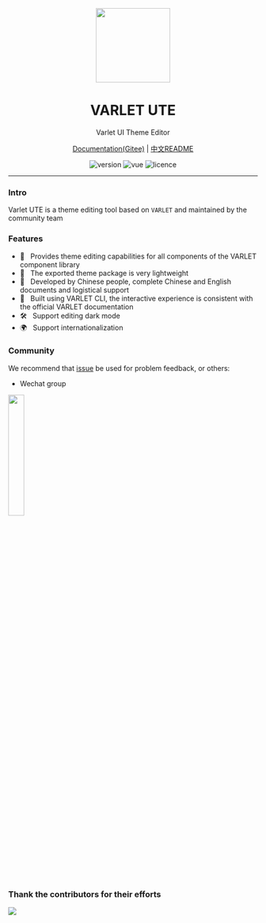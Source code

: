 
<div align="center">
  <a href="https://varlet.gitee.io/varlet-ui">
    <img src="https://varlet.gitee.io/varlet-ui/logo.svg" width="150">
  </a>
  <h1>VARLET UTE</h1>
  <p>Varlet UI Theme Editor</p>
  <p> 
    <a href="https://vike123.gitee.io/varlet-ute/#/en-US/index">Documentation(Gitee)</a> | 
    <a href="https://github.com/varletjs/varlet-ute/blob/main/README.zh-CN.md">中文README</a>
  </p>
  <p>
    <img src="https://img.shields.io/npm/v/@varlet/ui?style=flat-square" alt="version">
    <img src="https://img.shields.io/badge/vue-v3.2.0%2B-%23407fbc" alt="vue">
    <img src="https://img.shields.io/npm/l/@varlet/ui.svg" alt="licence">
  </p>
</div>

---

### Intro

Varlet UTE is a theme editing tool based on `VARLET` and maintained by the community team

### Features

- 🚀 &nbsp; Provides theme editing capabilities for all components of the VARLET component library
- 🚀 &nbsp; The exported theme package is very lightweight
- 💪 &nbsp; Developed by Chinese people, complete Chinese and English documents and logistical support
- 💪 &nbsp; Built using VARLET CLI, the interactive experience is consistent with the official VARLET documentation
- 🛠️ &nbsp; Support editing dark mode
- 🌍 &nbsp; Support internationalization

### Community

We recommend that [issue](https://github.com/varletjs/varlet-ute/issues) be used for problem feedback, or others:

* Wechat group 

<img style="width: 25%" src="https://github.com/varletjs/varlet-ute/blob/dev/sponsor/community.png?raw=true" />

### Thank the contributors for their efforts

<a href="https://github.com/sdhushu/varlet-ute/graphs/contributors">
  <img src="https://contrib.rocks/image?repo=sdhushu/varlet-ute" />
</a>
